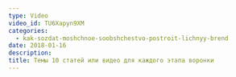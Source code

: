 ```yaml
---
type: Video
video_id: TU6Xapyn9XM
categories:
  - kak-sozdat-moshchnoe-soobshchestvo-postroit-lichnyy-brend
date: 2018-01-16
description: 
title: Темы 10 статей или видео для каждого этапа воронки
---
```

